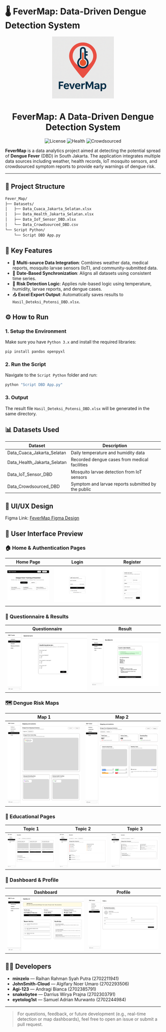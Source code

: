 # 🌡️ FeverMap: Data-Driven Dengue Detection System

<p align="center">
  <img src="static/assets/FeverMap-logo.png" alt="FeverMap Logo" width="200"/>
</p>

<h1 align="center">FeverMap: A Data-Driven Dengue Detection System</h1>

<p align="center">
  <img src="https://img.shields.io/badge/License-MIT-green.svg" alt="License">
  <img src="https://img.shields.io/badge/Category-Public_Health-blue.svg" alt="Health">
  <img src="https://img.shields.io/badge/Data_Crowdsourcing-Enabled-orange.svg" alt="Crowdsourced">
</p>

**FeverMap** is a data analytics project aimed at detecting the potential spread of **Dengue Fever** (DBD) in South Jakarta. The application integrates multiple data sources including weather, health records, IoT mosquito sensors, and crowdsourced symptom reports to provide early warnings of dengue risk.

---

## 📂 Project Structure

```bash
Fever_Map/
├── Datasets/
│   ├── Data_Cuaca_Jakarta_Selatan.xlsx
│   ├── Data_Health_Jakarta_Selatan.xlsx
│   ├── Data_IoT_Sensor_DBD.xlsx
│   └── Data_Crowdsourced_DBD.csv
└── Script Python/
    └── Script DBD App.py
```

## 🧠 Key Features

- 🧪 **Multi-source Data Integration**: Combines weather data, medical reports, mosquito larvae sensors (IoT), and community-submitted data.
- 📅 **Date-Based Synchronization**: Aligns all datasets using consistent time series.
- 🤖 **Risk Detection Logic**: Applies rule-based logic using temperature, humidity, larvae reports, and dengue cases.
- 📤 **Excel Export Output**: Automatically saves results to `Hasil_Deteksi_Potensi_DBD.xlsx`.

## ⚙️ How to Run

### 1. Setup the Environment

Make sure you have `Python 3.x` and install the required libraries:

```bash
pip install pandas openpyxl
```

### 2. Run the Script

Navigate to the `Script Python` folder and run:

```bash
python "Script DBD App.py"
```

### 3. Output

The result file `Hasil_Deteksi_Potensi_DBD.xlsx` will be generated in the same directory.

## 📊 Datasets Used

| Dataset                      | Description                                           |
|-----------------------------|-------------------------------------------------------|
| Data_Cuaca_Jakarta_Selatan  | Daily temperature and humidity data                  |
| Data_Health_Jakarta_Selatan | Recorded dengue cases from medical facilities        |
| Data_IoT_Sensor_DBD         | Mosquito larvae detection from IoT sensors           |
| Data_Crowdsourced_DBD       | Symptom and larvae reports submitted by the public   |

## 🎨 UI/UX Design

Figma Link: [FeverMap Figma Design](https://www.figma.com/design/rKDVImv7z4E4ch8tAHeqqz/Untitled?node-id=0-1&t=lVTlF9tZXdhqyOqQ-1)

## 📸 User Interface Preview

### 🏠 Home & Authentication Pages

| Home Page | Login | Register |
|-----------|-------|----------|
| ![](static/assets/front-page.png) | ![](static/assets/login.png) | ![](static/assets/register.png) |

### 📝 Questionnaire & Results

| Questionnaire | Result |
|---------------|--------|
| ![](static/assets/questionaire.png) | ![](static/assets/questionaire-result.png) |

### 🗺️ Dengue Risk Maps

| Map 1 | Map 2 |
|-------|-------|
| ![](static/assets/map%201.png) | ![](static/assets/map%202.png) |

### 🧠 Educational Pages

| Topic 1 | Topic 2 | Topic 3 |
|---------|---------|---------|
| ![](static/assets/education%201.png) | ![](static/assets/education%202.png) | ![](static/assets/education%203.png) |

### 👤 Dashboard & Profile

| Dashboard | Profile |
|-----------|---------|
| ![](static/assets/dashboard.png) | ![](static/assets/profile.png) |

## 👨‍💻 Developers

- **minzelo** — Raihan Rahman Syah Putra (2702211941)  
- **JohnSmith-Cloud** — Algifary Noer Umaro (2702293506)  
- **Agi-123** — Andragi Bianca (2702385791)  
- **snakebytee** — Darrius Wirya Prajna (2702303791)  
- **eyetolog1st** — Samuel Adrian Murwanto (2702244984)

---

> For questions, feedback, or future development (e.g., real-time detection or map dashboards), feel free to open an issue or submit a pull request.

